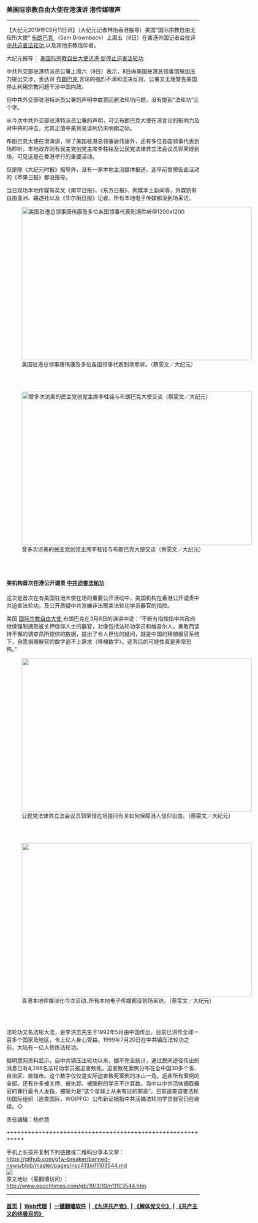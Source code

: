 ### 美国际宗教自由大使在港演讲 港传媒噤声
------------------------

<p>
 【大纪元2019年03月11日讯】（大纪元记者林怡香港报导）美国“国际宗教自由无任所大使”
 <a href="http://www.epochtimes.com/gb/tag/%E5%B8%83%E6%9C%97%E5%B7%B4%E5%85%8B.html">
  布朗巴克
 </a>
 （Sam Brownback）上周五（8日）在香港外国记者会批评
 <a href="http://www.epochtimes.com/gb/tag/%E4%B8%AD%E5%85%B1%E8%BF%AB%E5%AE%B3%E6%B3%95%E8%BD%AE%E5%8A%9F.html">
  中共迫害法轮功
 </a>
 以及其他宗教信仰者。
</p>
<p>
 大纪元报导：
 <a href="http://www.epochtimes.com/gb/19/3/8/n11098363.htm">
  美国际宗教自由大使访港 促停止迫害法轮功
 </a>
</p>
<p>
 中共外交部驻港特派员公署上周六（9日）表示，8日向美国驻港总领事馆施加压力提出交涉，表达对
 <a href="http://www.epochtimes.com/gb/tag/%E5%B8%83%E6%9C%97%E5%B7%B4%E5%85%8B.html">
  布朗巴克
 </a>
 言论的强烈不满和坚决反对。公署又无理警告美国停止利用宗教问题干涉中国内政。
</p>
<p>
 但中共外交部驻港特派员公署的声明中故意回避法轮功问题，没有提到“法轮功”三个字。
</p>
<p>
 从今次中共外交部驻港特派员公署的声明，可见布朗巴克大使在港言论的影响力及对中共的冲击，尤其正值中美贸易谈判仍未明朗之际。
</p>
<p>
 <center>
 </center>
 布朗巴克大使在港演讲，除了美国驻港总领事唐伟康外，还有多位各国领事代表到场聆听，本地政界则有民主党创党主席李柱铭及公民党法律界立法会议员郭荣铿到场，可见这是在香港举行的重要活动。
</p>
<p>
 但是除《大纪元时报》报导外，没有一家本地主流媒体报道。连早前曾预告此活动的《苹果日报》都没报导。
</p>
<p>
 当日现场本地传媒有英文《南早日报》、《东方日报》、网媒本土新闻等，外媒则有自由亚洲、路透社以及《华尔街日报》记者。所有本地电子传媒都没到场采访。
</p>
<figure class="wp-caption aligncenter" id="attachment_11103554" style="width: 600px">
 <a href="http://i.epochtimes.com/assets/uploads/2019/03/0acbee6e7332e774fd4354fd2c741d0e.jpg">
  <img alt="美国驻港总领事唐伟康及多位各国领事代表到场聆听@1200x1200" class="size-large wp-image-11103554" height="400" src="http://i.epochtimes.com/assets/uploads/2019/03/0acbee6e7332e774fd4354fd2c741d0e-600x400.jpg" width="600"/>
 </a>
 <br/><figcaption class="wp-caption-text">
  美国驻港总领事唐伟康及多位各国领事代表到场聆听。（蔡雯文／大纪元）
 </figcaption><br/>
</figure><br/>
<figure class="wp-caption aligncenter" id="attachment_11103557" style="width: 600px">
 <a href="http://i.epochtimes.com/assets/uploads/2019/03/8da35ee0753476a6dbe89c0d96998bd2.jpg">
  <img alt="曾多次访美的民主党创党主席李柱铭与布朗巴克大使交谈（蔡雯文／大纪元）" class="size-large wp-image-11103557" height="400" src="http://i.epochtimes.com/assets/uploads/2019/03/8da35ee0753476a6dbe89c0d96998bd2-600x400.jpg" width="600"/>
 </a>
 <br/><figcaption class="wp-caption-text">
  曾多次访美的民主党创党主席李柱铭与布朗巴克大使交谈（蔡雯文／大纪元）
 </figcaption><br/>
</figure><br/>
<h4>
 美机构首次在港公开谴责
 <a href="http://www.epochtimes.com/gb/tag/%E4%B8%AD%E5%85%B1%E8%BF%AB%E5%AE%B3%E6%B3%95%E8%BD%AE%E5%8A%9F.html">
  中共迫害法轮功
 </a>
</h4>
<p>
 这次是首次在有美国驻港大使在场的重要公开活动中，美国机构在香港公开谴责中共迫害法轮功，及公开质疑中共涉嫌非法贩卖法轮功学员器官的指控。
</p>
<p>
 美国
 <a href="http://www.epochtimes.com/gb/tag/%E5%9B%BD%E9%99%85%E5%AE%97%E6%95%99%E8%87%AA%E7%94%B1%E5%A4%A7%E4%BD%BF.html">
  国际宗教自由大使
 </a>
 布朗巴克在3月8日的演讲中说：“不断有指控指中共政府继续强制摘取被关押信仰人士的器官，对像包括法轮功学员和维吾尔人。勇敢而坚持不懈的调查员所提供的数据，提出了令人担忧的疑问，就是中国的移植器官系统下，自愿捐赠器官的数字追不上需求（移植数字）。这背后的可能性真是非常恐怖。”
</p>
<figure class="wp-caption aligncenter" id="attachment_11103553" style="width: 600px">
 <a href="http://i.epochtimes.com/assets/uploads/2019/03/7d8cbb8ca13d13371bbd3cd73afd91b9.jpg">
  <img alt="" class="size-large wp-image-11103553" height="400" src="http://i.epochtimes.com/assets/uploads/2019/03/7d8cbb8ca13d13371bbd3cd73afd91b9-600x400.jpg" width="600"/>
 </a>
 <br/><figcaption class="wp-caption-text">
  公民党法律界立法会议员郭荣铿在场提问有关如何保障港人信仰自由。（蔡雯文／大纪元）
 </figcaption><br/>
</figure><br/>
<div class="mceTemp">
</div>
<figure class="wp-caption aligncenter" id="attachment_11103552" style="width: 600px">
 <a href="http://i.epochtimes.com/assets/uploads/2019/03/dfa105bbf6c2f2d2c64a05949c67dbc6.jpg">
  <img alt="" class="wp-image-11103552 size-large" height="400" src="http://i.epochtimes.com/assets/uploads/2019/03/dfa105bbf6c2f2d2c64a05949c67dbc6-600x400.jpg" width="600"/>
 </a>
 <br/><figcaption class="wp-caption-text">
  香港本地传媒淡化今次活动_所有本地电子传媒都没到场采访。（蔡雯文／大纪元）
 </figcaption><br/>
</figure><br/>
<p>
 法轮功又名法轮大法，是李洪志先生于1992年5月由中国传出，目前已洪传全球一百多个国家及地区，令上亿人身心受益。1999年7月20日在中共镇压法轮功之前，大陆有一亿人修炼法轮功。
</p>
<p>
 据明慧网资料显示，自中共镇压法轮功以来，据不完全统计，通过民间途径传出的消息已有4,288名法轮功学员被迫害致死，迫害致死案例分布在全中国30多个省、自治区、直辖市。这个数字仅仅是实际迫害致死案例的冰山一角，远非所有案例的全部。还有许多被关押、被失踪、被酷刑的学员不计其数。当中以中共活体摘取器官的罪行最令人发指，被喻为是“这个星球上从未有过的邪恶”。日前追查迫害法轮功国际组织（追查国际，WOIPFG）公布新证据指中共活摘法轮功学员器官仍在继续。◇
</p>
<p>
 责任编辑：杨亦慧
</p>

+++++++++++++++++++++++++++++++++++++++++++++++++++++++++++<br/><br/>
手机上长按并复制下列链接或二维码分享本文章：<br/>
https://github.com/gfw-breaker/banned-news/blob/master/pages/nsc413/n11103544.md <br/>
<a href='https://github.com/gfw-breaker/banned-news/blob/master/pages/nsc413/n11103544.md'><img src='https://github.com/gfw-breaker/banned-news/blob/master/pages/nsc413/n11103544.md.png'/></a> <br/>
原文地址（需翻墙访问）：http://www.epochtimes.com/gb/19/3/10/n11103544.htm


------------------------
#### [首页](https://github.com/gfw-breaker/banned-news/blob/master/README.md) &nbsp;|&nbsp; [Web代理](https://github.com/labour-camp/helloworld) &nbsp;|&nbsp; [一键翻墙软件](https://github.com/gfw-breaker/nogfw/blob/master/README.md) &nbsp;| [《九评共产党》](https://github.com/gfw-breaker/9ping.md/blob/master/README.md#九评之一评共产党是什么) | [《解体党文化》](https://github.com/gfw-breaker/jtdwh.md/blob/master/README.md) | [《共产主义的终极目的》](https://github.com/gfw-breaker/gczydzjmd.md/blob/master/README.md)

